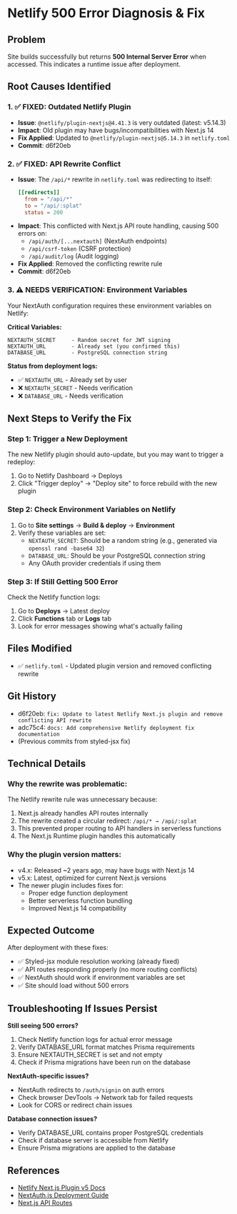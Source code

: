 # Netlify 500 Error Diagnosis & Fix

## Problem

Site builds successfully but returns **500 Internal Server Error** when accessed. This indicates a runtime issue after deployment.

## Root Causes Identified

### 1. ✅ FIXED: Outdated Netlify Plugin

- **Issue**: `@netlify/plugin-nextjs@4.41.3` is very outdated (latest: v5.14.3)
- **Impact**: Old plugin may have bugs/incompatibilities with Next.js 14
- **Fix Applied**: Updated to `@netlify/plugin-nextjs@5.14.3` in `netlify.toml`
- **Commit**: d6f20eb

### 2. ✅ FIXED: API Rewrite Conflict

- **Issue**: The `/api/*` rewrite in `netlify.toml` was redirecting to itself:
  ```toml
  [[redirects]]
    from = "/api/*"
    to = "/api/:splat"
    status = 200
  ```
- **Impact**: This conflicted with Next.js API route handling, causing 500 errors on:
  - `/api/auth/[...nextauth]` (NextAuth endpoints)
  - `/api/csrf-token` (CSRF protection)
  - `/api/audit/log` (Audit logging)
- **Fix Applied**: Removed the conflicting rewrite rule
- **Commit**: d6f20eb

### 3. ⚠️ NEEDS VERIFICATION: Environment Variables

Your NextAuth configuration requires these environment variables on Netlify:

**Critical Variables:**

```
NEXTAUTH_SECRET     - Random secret for JWT signing
NEXTAUTH_URL        - Already set (you confirmed this)
DATABASE_URL        - PostgreSQL connection string
```

**Status from deployment logs:**

- ✅ `NEXTAUTH_URL` - Already set by user
- ❌ `NEXTAUTH_SECRET` - Needs verification
- ❌ `DATABASE_URL` - Needs verification

## Next Steps to Verify the Fix

### Step 1: Trigger a New Deployment

The new Netlify plugin should auto-update, but you may want to trigger a redeploy:

1. Go to Netlify Dashboard → Deploys
2. Click "Trigger deploy" → "Deploy site" to force rebuild with the new plugin

### Step 2: Check Environment Variables on Netlify

1. Go to **Site settings** → **Build & deploy** → **Environment**
2. Verify these variables are set:
   - `NEXTAUTH_SECRET`: Should be a random string (e.g., generated via `openssl rand -base64 32`)
   - `DATABASE_URL`: Should be your PostgreSQL connection string
   - Any OAuth provider credentials if using them

### Step 3: If Still Getting 500 Error

Check the Netlify function logs:

1. Go to **Deploys** → Latest deploy
2. Click **Functions** tab or **Logs** tab
3. Look for error messages showing what's actually failing

## Files Modified

- ✅ `netlify.toml` - Updated plugin version and removed conflicting rewrite

## Git History

- d6f20eb: `fix: Update to latest Netlify Next.js plugin and remove conflicting API rewrite`
- adc75c4: `docs: Add comprehensive Netlify deployment fix documentation`
- (Previous commits from styled-jsx fix)

## Technical Details

### Why the rewrite was problematic:

The Netlify rewrite rule was unnecessary because:

1. Next.js already handles API routes internally
2. The rewrite created a circular redirect: `/api/* → /api/:splat`
3. This prevented proper routing to API handlers in serverless functions
4. The Next.js Runtime plugin handles this automatically

### Why the plugin version matters:

- v4.x: Released ~2 years ago, may have bugs with Next.js 14
- v5.x: Latest, optimized for current Next.js versions
- The newer plugin includes fixes for:
  - Proper edge function deployment
  - Better serverless function bundling
  - Improved Next.js 14 compatibility

## Expected Outcome

After deployment with these fixes:

- ✅ Styled-jsx module resolution working (already fixed)
- ✅ API routes responding properly (no more routing conflicts)
- ✅ NextAuth should work if environment variables are set
- ✅ Site should load without 500 errors

## Troubleshooting If Issues Persist

**Still seeing 500 errors?**

1. Check Netlify function logs for actual error message
2. Verify DATABASE_URL format matches Prisma requirements
3. Ensure NEXTAUTH_SECRET is set and not empty
4. Check if Prisma migrations have been run on the database

**NextAuth-specific issues?**

- NextAuth redirects to `/auth/signin` on auth errors
- Check browser DevTools → Network tab for failed requests
- Look for CORS or redirect chain issues

**Database connection issues?**

- Verify DATABASE_URL contains proper PostgreSQL credentials
- Check if database server is accessible from Netlify
- Ensure Prisma migrations are applied to the database

## References

- [Netlify Next.js Plugin v5 Docs](https://docs.netlify.com/integrations/frameworks/next-js/)
- [NextAuth.js Deployment Guide](https://next-auth.js.org/deployment)
- [Next.js API Routes](https://nextjs.org/docs/pages/building-your-application/routing/api-routes)
